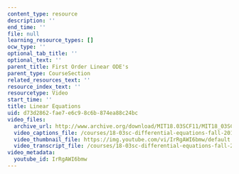```yaml
---
content_type: resource
description: ''
end_time: ''
file: null
learning_resource_types: []
ocw_type: ''
optional_tab_title: ''
optional_text: ''
parent_title: First Order Linear ODE's
parent_type: CourseSection
related_resources_text: ''
resource_index_text: ''
resourcetype: Video
start_time: ''
title: Linear Equations
uid: d73d2862-fae7-e6c9-8c6b-874ea88c24bc
video_files:
  archive_url: http://www.archive.org/download/MIT18.03SCF11/MIT18_03SC_110708_D3_300k.mp4
  video_captions_file: /courses/18-03sc-differential-equations-fall-2011/bbe78cac4f5a56129980221eb6e8c8b3_IrRgAWI6bmw.vtt
  video_thumbnail_file: https://img.youtube.com/vi/IrRgAWI6bmw/default.jpg
  video_transcript_file: /courses/18-03sc-differential-equations-fall-2011/be944aa565ebdaa2f9e369e5128d4641_IrRgAWI6bmw.pdf
video_metadata:
  youtube_id: IrRgAWI6bmw
---
```

